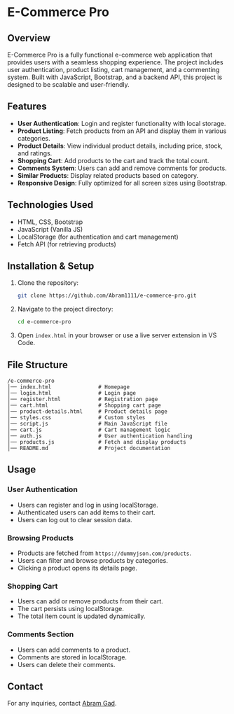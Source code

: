 # E-Commerce Pro

## Overview
E-Commerce Pro is a fully functional e-commerce web application that provides users with a seamless shopping experience. The project includes user authentication, product listing, cart management, and a commenting system. Built with JavaScript, Bootstrap, and a backend API, this project is designed to be scalable and user-friendly.

## Features
- **User Authentication**: Login and register functionality with local storage.
- **Product Listing**: Fetch products from an API and display them in various categories.
- **Product Details**: View individual product details, including price, stock, and ratings.
- **Shopping Cart**: Add products to the cart and track the total count.
- **Comments System**: Users can add and remove comments for products.
- **Similar Products**: Display related products based on category.
- **Responsive Design**: Fully optimized for all screen sizes using Bootstrap.

## Technologies Used
- HTML, CSS, Bootstrap
- JavaScript (Vanilla JS)
- LocalStorage (for authentication and cart management)
- Fetch API (for retrieving products)

## Installation & Setup
1. Clone the repository:
   ```sh
   git clone https://github.com/Abram1111/e-commerce-pro.git
   ```
2. Navigate to the project directory:
   ```sh
   cd e-commerce-pro
   ```
3. Open `index.html` in your browser or use a live server extension in VS Code.

## File Structure
```
/e-commerce-pro
│── index.html               # Homepage
│── login.html               # Login page
│── register.html            # Registration page
│── cart.html                # Shopping cart page
│── product-details.html     # Product details page
│── styles.css               # Custom styles
│── script.js                # Main JavaScript file
│── cart.js                  # Cart management logic
│── auth.js                  # User authentication handling
│── products.js              # Fetch and display products
│── README.md                # Project documentation
```

## Usage
### User Authentication
- Users can register and log in using localStorage.
- Authenticated users can add items to their cart.
- Users can log out to clear session data.

### Browsing Products
- Products are fetched from `https://dummyjson.com/products`.
- Users can filter and browse products by categories.
- Clicking a product opens its details page.

### Shopping Cart
- Users can add or remove products from their cart.
- The cart persists using localStorage.
- The total item count is updated dynamically.

### Comments Section
- Users can add comments to a product.
- Comments are stored in localStorage.
- Users can delete their comments.


## Contact
For any inquiries, contact [Abram Gad](https://github.com/Abram1111).
